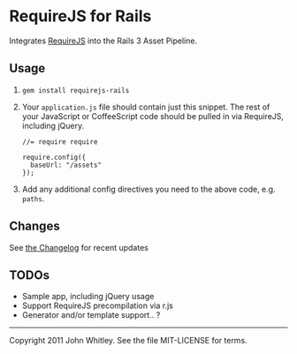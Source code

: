 # RequireJS for Rails

Integrates [RequireJS](http://requirejs.org/) into the Rails 3 Asset Pipeline.

## Usage

1. `gem install requirejs-rails`

2. Your `application.js` file should contain just this snippet. The rest of your JavaScript or CoffeeScript code should be pulled in via RequireJS, including jQuery.

    ```
    //= require require

    require.config({
      baseUrl: "/assets"
    });
    ```

3. Add any additional config directives you need to the above code, e.g. `paths`.

## Changes

See [the Changelog](CHANGELOG.md) for recent updates

## TODOs

- Sample app, including jQuery usage
- Support RequireJS precompilation via r.js
- Generator and/or template support.. ?

----

Copyright 2011 John Whitley.  See the file MIT-LICENSE for terms.
